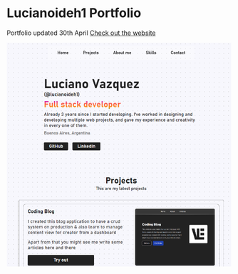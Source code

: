 # Lucianoideh1 Portfolio
Portfolio updated 30th April
[Check out the website](https://lucianoideh1.github.io/)

![portfolio home page](./assets/images/portfolio-readme.png)
